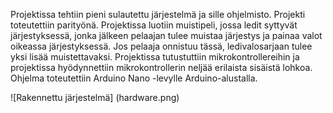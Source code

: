 Projektissa tehtiin pieni sulautettu järjestelmä ja sille ohjelmisto. Projekti toteutettiin parityönä.
Projektissa luotiin muistipeli, jossa ledit syttyvät järjestyksessä, jonka jälkeen pelaajan tulee muistaa
järjestys ja painaa valot oikeassa järjestyksessä. Jos pelaaja onnistuu tässä, ledivalosarjaan tulee yksi lisää muistettavaksi.
Projektissa tutustuttiin mikrokontrollereihin ja projektissa hyödynnettiin mikrokontrollerin neljää erilaista sisäistä lohkoa.
Ohjelma toteutettiin Arduino Nano -levylle Arduino-alustalla.

![Rakennettu järjestelmä] (hardware.png)
